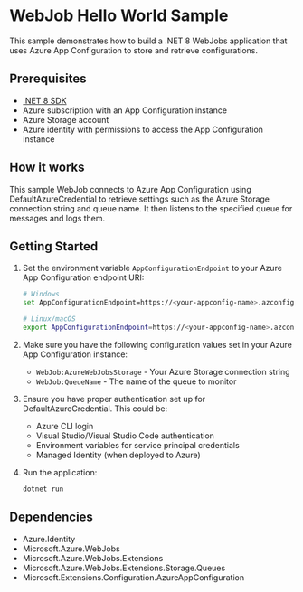 # WebJob Hello World Sample

This sample demonstrates how to build a .NET 8 WebJobs application that uses Azure App Configuration to store and retrieve configurations.

## Prerequisites

- [.NET 8 SDK](https://dotnet.microsoft.com/download/dotnet/8.0)
- Azure subscription with an App Configuration instance
- Azure Storage account
- Azure identity with permissions to access the App Configuration instance

## How it works

This sample WebJob connects to Azure App Configuration using DefaultAzureCredential to retrieve settings such as the Azure Storage connection string and queue name. It then listens to the specified queue for messages and logs them.

## Getting Started

1. Set the environment variable `AppConfigurationEndpoint` to your Azure App Configuration endpoint URI:

   ```bash
   # Windows
   set AppConfigurationEndpoint=https://<your-appconfig-name>.azconfig.io
   
   # Linux/macOS
   export AppConfigurationEndpoint=https://<your-appconfig-name>.azconfig.io
   ```

2. Make sure you have the following configuration values set in your Azure App Configuration instance:
   - `WebJob:AzureWebJobsStorage` - Your Azure Storage connection string
   - `WebJob:QueueName` - The name of the queue to monitor

3. Ensure you have proper authentication set up for DefaultAzureCredential. This could be:
   - Azure CLI login
   - Visual Studio/Visual Studio Code authentication
   - Environment variables for service principal credentials
   - Managed Identity (when deployed to Azure)

4. Run the application:

   ```bash
   dotnet run
   ```

## Dependencies

- Azure.Identity
- Microsoft.Azure.WebJobs
- Microsoft.Azure.WebJobs.Extensions
- Microsoft.Azure.WebJobs.Extensions.Storage.Queues
- Microsoft.Extensions.Configuration.AzureAppConfiguration